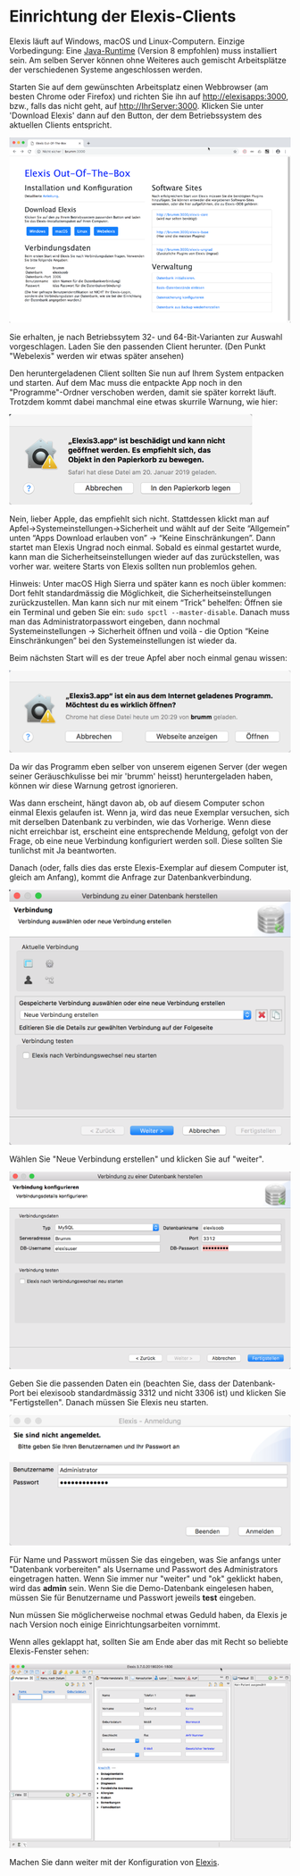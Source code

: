# Einrichtung der Elexis-Clients

Elexis läuft auf Windows, macOS und Linux-Computern. Einzige Vorbedingung: Eine [Java-Runtime](https://www.oracle.com/technetwork/java/javase/downloads/jre8-downloads-2133155.html) (Version 8 empfohlen) muss installiert sein. Am selben Server können ohne Weiteres auch gemischt Arbeitsplätze der verschiedenen Systeme angeschlossen werden.

Starten Sie auf dem gewünschten Arbeitsplatz einen Webbrowser (am besten Chrome oder Firefox) und richten Sie ihn auf <http://elexisapps:3000>, bzw., falls das nicht geht, auf <http://IhrServer:3000>. Klicken Sie unter 'Download Elexis' dann auf den Button, der dem Betriebssystem des aktuellen Clients entspricht.

![](../images/oob_einstieg.png)

Sie erhalten, je nach Betriebssytem 32- und 64-Bit-Varianten zur Auswahl vorgeschlagen. Laden Sie den passenden Client herunter. (Den Punkt "Webelexis" werden wir etwas später ansehen)

Den heruntergeladenen Client sollten Sie nun auf Ihrem System entpacken und starten. Auf dem Mac muss die entpackte App noch in den "Programme"-Ordner verschoben werden, damit sie später korrekt läuft. Trotzdem kommt dabei manchmal eine etwas skurrile Warnung, wie hier:

![](../images/oobdoc_08.png)

Nein, lieber Apple, das empfiehlt sich nicht. Stattdessen klickt man auf Apfel-&gt;Systemeinstellungen-&gt;Sicherheit und wählt auf der Seite “Allgemein” unten “Apps Download erlauben von” -&gt; “Keine Einschränkungen”. Dann startet man Elexis Ungrad noch einmal. Sobald es einmal gestartet wurde, kann man die Sicherheitseinstellungen wieder auf das zurückstellen, was vorher war. weitere Starts von Elexis sollten nun problemlos gehen.

Hinweis: Unter macOS High Sierra und später kann es noch übler kommen: Dort fehlt standardmässig die Möglichkeit, die Sicherheitseinstellungen zurückzustellen. Man kann sich nur mit einem “Trick” behelfen: Öffnen sie ein Terminal und geben Sie ein: `sudo spctl --master-disable`. Danach muss man das Administratorpasswort eingeben, dann nochmal Systemeinstellungen -> Sicherheit öffnen und voilà - die Option “Keine Einschränkungen” bei den Systemeinstellungen ist wieder da.

Beim nächsten Start will es der treue Apfel aber noch einmal genau wissen:

![](../images/oobdoc_09.png)

Da wir das Programm eben selber von unserem eigenen Server (der wegen seiner Geräuschkulisse bei mir 'brumm' heisst) heruntergeladen haben, können wir diese Warnung getrost ignorieren.

Was dann erscheint, hängt davon ab, ob auf diesem Computer schon einmal Elexis gelaufen ist. Wenn ja, wird das neue Exemplar versuchen, sich mit derselben Datenbank zu verbinden, wie das Vorherige. Wenn diese nicht erreichbar ist, erscheint eine entsprechende Meldung, gefolgt von der Frage, ob eine neue Verbindung konfiguriert werden soll. Diese sollten Sie tunlichst mit Ja beantworten.

Danach (oder, falls dies das erste Elexis-Exemplar auf diesem Computer ist, gleich am Anfang), kommt die Anfrage zur Datenbankverbindung.

![](../images/oob_connect_01.png)

Wählen Sie "Neue Verbindung erstellen" und klicken Sie auf "weiter".

![](../images/oob_connect_02.png)

Geben Sie die passenden Daten ein (beachten Sie, dass der Datenbank-Port bei elexisoob standardmässig 3312 und nicht 3306 ist) und klicken Sie "Fertigstellen". Danach müssen Sie Elexis neu starten.

![](../images/oob_connect_03.png)

Für Name und Passwort müssen Sie das eingeben, was Sie anfangs unter "Datenbank vorbereiten" als Username und Passwort des Administrators eingetragen hatten. Wenn Sie immer nur "weiter" und "ok" geklickt haben, wird das **admin** sein. Wenn Sie die Demo-Datenbank eingelesen haben, müssen Sie für Benutzername und Passwort jeweils **test** eingeben.

Nun müssen Sie möglicherweise nochmal etwas Geduld haben, da Elexis je nach Version noch einige Einrichtungsarbeiten vornimmt. 

Wenn alles geklappt hat, sollten Sie am Ende aber das mit Recht so beliebte Elexis-Fenster sehen: 

![](../images/oob_connect_04.png)

Machen Sie dann weiter mit der Konfiguration von [Elexis](elexis.md).
